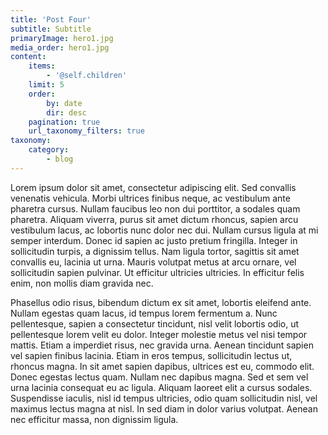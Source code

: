 ```yaml
---
title: 'Post Four'
subtitle: Subtitle
primaryImage: hero1.jpg
media_order: hero1.jpg
content:
    items:
        - '@self.children'
    limit: 5
    order:
        by: date
        dir: desc
    pagination: true
    url_taxonomy_filters: true
taxonomy:
    category:
        - blog
---
```


Lorem ipsum dolor sit amet, consectetur adipiscing elit. Sed convallis venenatis vehicula. Morbi ultrices finibus neque, ac vestibulum ante pharetra cursus. Nullam faucibus leo non dui porttitor, a sodales quam pharetra. Aliquam viverra, purus sit amet dictum rhoncus, sapien arcu vestibulum lacus, ac lobortis nunc dolor nec dui. Nullam cursus ligula at mi semper interdum. Donec id sapien ac justo pretium fringilla. Integer in sollicitudin turpis, a dignissim tellus. Nam ligula tortor, sagittis sit amet convallis eu, lacinia ut urna. Mauris volutpat metus at arcu ornare, vel sollicitudin sapien pulvinar. Ut efficitur ultricies ultricies. In efficitur felis enim, non mollis diam gravida nec.

Phasellus odio risus, bibendum dictum ex sit amet, lobortis eleifend ante. Nullam egestas quam lacus, id tempus lorem fermentum a. Nunc pellentesque, sapien a consectetur tincidunt, nisl velit lobortis odio, ut pellentesque lorem velit eu dolor. Integer molestie metus vel nisi tempor mattis. Etiam a imperdiet risus, nec gravida urna. Aenean tincidunt sapien vel sapien finibus lacinia. Etiam in eros tempus, sollicitudin lectus ut, rhoncus magna. In sit amet sapien dapibus, ultrices est eu, commodo elit. Donec egestas lectus quam. Nullam nec dapibus magna. Sed et sem vel urna lacinia consequat eu ac ligula. Aliquam laoreet elit a cursus sodales. Suspendisse iaculis, nisl id tempus ultricies, odio quam sollicitudin nisl, vel maximus lectus magna at nisl. In sed diam in dolor varius volutpat. Aenean nec efficitur massa, non dignissim ligula.
